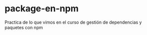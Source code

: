 # package-en-npm
Practica de lo que vimos en el curso de gestión de dependencias y paquetes con npm
